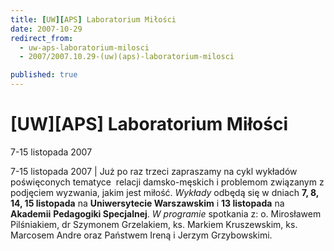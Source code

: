 ```yaml
---
title: [UW][APS] Laboratorium Miłości
date: 2007-10-29
redirect_from: 
  - uw-aps-laboratorium-milosci
  - 2007/2007.10.29-(uw)(aps)-laboratorium-milosci

published: true
---
```




# [UW][APS] Laboratorium Miłości

<time>7-15 listopada 2007</time>

7-15 listopada 2007 | 
Już po raz trzeci zapraszamy na cykl wykładów poświęconych&nbsp;tematyce&nbsp; relacji damsko-męskich i problemom związanym z podjęciem wyzwania, jakim jest miłość.
*Wykłady* odbędą się w dniach **7, 8, 14, 15 listopada** na **Uniwersytecie Warszawskim** i **13 listopada** na **Akademii** **Pedagogiki Specjalnej**.
*W programie* spotkania z: o. Mirosławem Pilśniakiem, dr Szymonem Grzelakiem, ks. Markiem Kruszewskim, ks. Marcosem Andre oraz Państwem Ireną i Jerzym Grzybowskimi. 


<!--CONTENT FROM OLD SERVER (jos before 2013): 7-15 listopada 2007 | 
Już po raz trzeci zapraszamy na cykl wykładów poświęconych&nbsp;tematyce&nbsp; relacji damsko-męskich i problemom związanym z podjęciem wyzwania, jakim jest miłość.
*Wykłady* odbędą się w dniach **7, 8, 14, 15 listopada** na **Uniwersytecie Warszawskim** i **13 listopada** na **Akademii** **Pedagogiki Specjalnej**.
*W programie* spotkania z: o. Mirosławem Pilśniakiem, dr Szymonem Grzelakiem, ks. Markiem Kruszewskim, ks. Marcosem Andre oraz Państwem Ireną i Jerzym Grzybowskimi. 

-->

<!--{{json:{"created_date":"2007-10-29 20:32:29","publish_down":"0000-00-00 00:00:00","id":"534"}}}-->